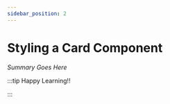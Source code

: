 ```yaml
---
sidebar_position: 2
---
```


# Styling a Card Component

_Summary Goes Here_

:::tip Happy Learning!!

<QuestButton text="Go To Quest" />

:::


